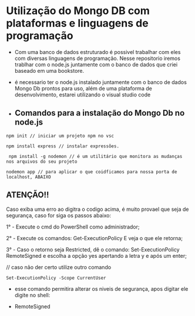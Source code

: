 # Utilização do Mongo DB com plataformas e linguagens de programação

- Com uma banco de dados estruturado é possivel trabalhar com eles com diversas linguagens de programação. Nesse repositorio iremos trablhar com o node.js juntamente com o banco de dados que criei baseado em uma bookstore.

- é necessario ter o node.js instalado juntamente com o banco de dados Mongo Db prontos para uso, além de uma plataforma de desenvolvimento, estarei utilizando o visual studio code

- ## Comandos para a instalação do Mongo Db no node.js

```
npm init // iniciar um projeto npm no vsc
```
```
npm install express // instalar expressões.
```
```
 npm install -g nodemon // é um utilitário que monitora as mudanças nos arquivos do seu projeto 
```

```
nodemon app // para aplicar o que coidficamos para nossa porta de localhost, ABAIXO
```

## ATENÇÃO!!

Caso exiba uma erro ao digitra o codigo acima, é muito provael que seja de segurança, caso for siga os passos abaixo:

1° - Execute o cmd do PowerShell como administrador;

2° - Execute os comandos:
Get-ExecutionPolicy
E veja o que ele retorna;

3° - Caso o retorno seja Restricted, dê o comando:
Set-ExecutionPolicy RemoteSigned e escolha a opção yes apertando a letra y e após um enter;

// caso não der certo utilize outro comando

```
Set-ExecutionPolicy -Scope CurrentUser
```
   * esse comando permitira alterar os niveis de segurança, apos digitar ele digite no shell:
 
   * RemoteSigned
